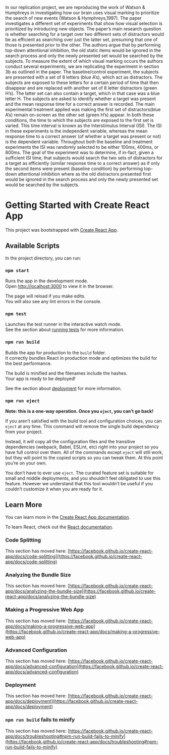 In our replication project, we are reproducing the work of Watson & Humphreys in investigating how our brain uses visual marking to prioritize the search of new events (Watson & Hymphreys,1997). The paper investigates a different set of experiments that show how visual selection is prioritized by introducing new objects. The paper’s main research question is whether searching for a target over two different sets of distractors would be as efficient as searching over just the latter set, presuming that one of those is presented prior to the other. The authors argue that by performing top-down attentional inhibition, the old static items would be ignored in the search process and only the newly presented set would be searched by the subjects.
To measure the extent of which visual marking occurs the authors conduct several experiments, we are replicating the experiment in section ​3b as outlined in the paper. The baseline/control experiment, the subjects are presented with a set of 8 letters (blue A’s), which act as distractors. The subjects are exposed to these letters for a certain period of time that then disappear and are replaced with another set of 8 letter distractors (green H’s). The latter set can also contain a target, which in that case was a blue letter ​H. The subjects are asked to identify whether a target was present and the mean response time for a correct answer is recorded. The main experimental treatment applied was making the first set of distractors(blue A’s) remain on-screen as the other set (green H’s) appear. In both these conditions, the time to which the subjects are exposed to the first set is varied. This time interval is known as the Interstimulus Interval (ISI). The ISI in these experiments is the independent variable, whereas the mean response time to a correct answer (of whether a target was present or not) is the dependent variable. Throughout both the baseline and treatment experiments the ISI was randomly selected to be either 100ms, 400ms, or 800ms.
The goal of the experiment was to determine, if in-fact, given a sufficient ISI time, that subjects would search the two sets of distractors for a target as efficiently (similar response time to a correct answer) as if only the second items were present (baseline condition) by performing top-down attentional inhibition where as the old distractors presented first would be ignored in the search process and only the newly presented set would be searched by the subjects.


# Getting Started with Create React App

This project was bootstrapped with [Create React App](https://github.com/facebook/create-react-app).

## Available Scripts

In the project directory, you can run:

### `npm start`

Runs the app in the development mode.\
Open [http://localhost:3000](http://localhost:3000) to view it in the browser.

The page will reload if you make edits.\
You will also see any lint errors in the console.

### `npm test`

Launches the test runner in the interactive watch mode.\
See the section about [running tests](https://facebook.github.io/create-react-app/docs/running-tests) for more information.

### `npm run build`

Builds the app for production to the `build` folder.\
It correctly bundles React in production mode and optimizes the build for the best performance.

The build is minified and the filenames include the hashes.\
Your app is ready to be deployed!

See the section about [deployment](https://facebook.github.io/create-react-app/docs/deployment) for more information.

### `npm run eject`

**Note: this is a one-way operation. Once you `eject`, you can’t go back!**

If you aren’t satisfied with the build tool and configuration choices, you can `eject` at any time. This command will remove the single build dependency from your project.

Instead, it will copy all the configuration files and the transitive dependencies (webpack, Babel, ESLint, etc) right into your project so you have full control over them. All of the commands except `eject` will still work, but they will point to the copied scripts so you can tweak them. At this point you’re on your own.

You don’t have to ever use `eject`. The curated feature set is suitable for small and middle deployments, and you shouldn’t feel obligated to use this feature. However we understand that this tool wouldn’t be useful if you couldn’t customize it when you are ready for it.

## Learn More

You can learn more in the [Create React App documentation](https://facebook.github.io/create-react-app/docs/getting-started).

To learn React, check out the [React documentation](https://reactjs.org/).

### Code Splitting

This section has moved here: [https://facebook.github.io/create-react-app/docs/code-splitting](https://facebook.github.io/create-react-app/docs/code-splitting)

### Analyzing the Bundle Size

This section has moved here: [https://facebook.github.io/create-react-app/docs/analyzing-the-bundle-size](https://facebook.github.io/create-react-app/docs/analyzing-the-bundle-size)

### Making a Progressive Web App

This section has moved here: [https://facebook.github.io/create-react-app/docs/making-a-progressive-web-app](https://facebook.github.io/create-react-app/docs/making-a-progressive-web-app)

### Advanced Configuration

This section has moved here: [https://facebook.github.io/create-react-app/docs/advanced-configuration](https://facebook.github.io/create-react-app/docs/advanced-configuration)

### Deployment

This section has moved here: [https://facebook.github.io/create-react-app/docs/deployment](https://facebook.github.io/create-react-app/docs/deployment)

### `npm run build` fails to minify

This section has moved here: [https://facebook.github.io/create-react-app/docs/troubleshooting#npm-run-build-fails-to-minify](https://facebook.github.io/create-react-app/docs/troubleshooting#npm-run-build-fails-to-minify)
